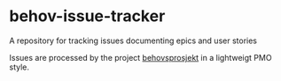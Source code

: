 # behov-issue-tracker
A repository for tracking issues documenting epics and user stories

Issues are processed by the project [behovsprosjekt](https://github.com/orgs/datadeling/projects/1) in a lightweigt PMO style.
